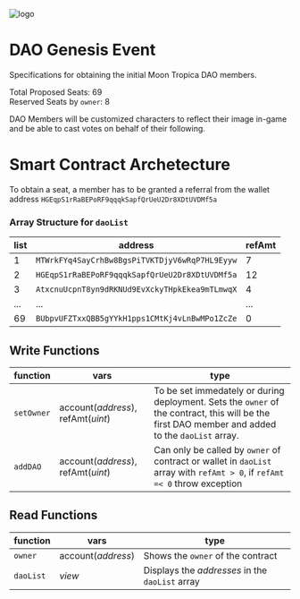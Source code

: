![logo](https://user-images.githubusercontent.com/33762147/185423739-0dd1b17b-bd3f-4ebc-8e3f-0afd90281c2a.png)

# DAO Genesis Event
Specifications for obtaining the initial Moon Tropica DAO members.

Total Proposed Seats: 69
<br>
Reserved Seats by `owner`: 8

DAO Members will be customized characters to reflect their image in-game and be able to cast votes on behalf of their following.

# Smart Contract Archetecture
To obtain a seat, a member has to be granted a referral from the wallet address `HGEqpS1rRaBEPoRF9qqqkSapfQrUeU2Dr8XDtUVDMf5a`

### Array Structure for `daoList`
|list|address|refAmt|
|----|-------|------------|
|1|`MTWrkFYq4SayCrhBw8BgsPiTVKTDjyV6wRqP7HL9Eyyw`|7|
|2|`HGEqpS1rRaBEPoRF9qqqkSapfQrUeU2Dr8XDtUVDMf5a`|12|
|3|`AtxcnuUcpnT8yn9dRKNUd9EvXckyTHpkEkea9mTLmwqX`|4|
|...|...|...|
|69|`BUbpvUFZTxxQBB5gYYkH1pps1CMtKj4vLnBwMPo1ZcZe`|0|

## Write Functions
|function|vars   |type  |
|--------|-------|------|
|`setOwner`|account(*address*), refAmt(*uint*)|To be set immedately or during deployment. Sets the `owner` of the contract, this will be the first DAO member and added to the `daoList` array.|
|`addDAO`|account(*address*), refAmt(*uint*)|Can only be called by `owner` of contract or wallet in `daoList` array with `refAmt > 0`, if `refAmt =< 0` throw exception|

## Read Functions
|function|vars   |type  |
|--------|-------|------|
|`owner`|account(*address*)|Shows the `owner` of the contract|
|`daoList`|*view*|Displays the *addresses* in the `daoList` array|

